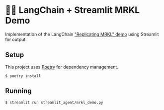 # 🦜️🔗 LangChain + Streamlit MRKL Demo

Implementation of the LangChain ["Replicating MRKL" demo](https://python.langchain.com/docs/modules/agents/how_to/mrkl) using Streamlit for output.

## Setup

This project uses [Poetry](https://python-poetry.org/) for dependency management.

```shell 
$ poetry install
```

## Running

```shell
$ streamlit run streamlit_agent/mrkl_demo.py
```
